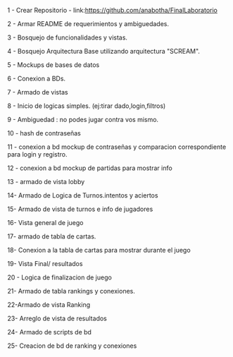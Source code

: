 1 - Crear Repositorio 
    - link:https://github.com/anabotha/FinalLaboratorio

2 - Armar README de requerimientos y ambiguedades.

3 - Bosquejo de funcionalidades y vistas.

4 - Bosquejo Arquitectura Base utilizando arquitectura "SCREAM".

5 - Mockups de bases de datos 

6 - Conexion a BDs.

7 - Armado de vistas

8 - Inicio de logicas simples. (ej:tirar dado,login,filtros)

9 - Ambiguedad : no podes jugar contra vos mismo.

10 - hash de contraseñas

11 - conexion a bd mockup de contraseñas y comparacion correspondiente para login y registro.

12 - conexion a bd mockup de partidas para mostrar info

13 - armado de vista lobby

14- Armado de Logica de Turnos.intentos y aciertos


15- Armado de vista de turnos e info de jugadores

16- Vista general de juego

17- armado de tabla de cartas.

18- Conexion a la tabla de cartas para mostrar durante el juego

19- Vista Final/ resultados

20 - Logica de finalizacion de juego

21- Armado de tabla rankings y conexiones.

22-Armado de vista Ranking

23- Arreglo de vista de resultados

24- Armado de scripts de bd

25- Creacion de bd de ranking y conexiones
